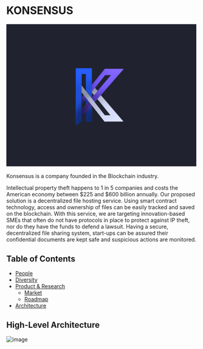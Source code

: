 # KONSENSUS

<img src="./konsensus.png" alt="Team Logo" width="500"/>

Konsensus is a company founded in the Blockchain industry.

Intellectual property theft happens to 1 in 5 companies and costs the American economy between $225 and $600 billion annually. Our proposed solution is a decentralized file hosting service. Using smart contract technology, access and ownership of files can be easily tracked and saved on the blockchain. With this service, we are targeting innovation-based SMEs that often do not have protocols in place to protect against IP theft, nor do they have the funds to defend a lawsuit. Having a secure, decentralized file sharing system, start-ups can be assured their confidential documents are kept safe and suspicious actions are monitored. 

Table of Contents
---

- [People](./team/)
- [Diversity](./team/diversity.md)
- [Product & Research](./product_research/)
    - [Market](./product_research/market.md)
    - [Roadmap](./product_research/roadmap.md)
- [Architecture](#high-level-architecture)

High-Level Architecture
---
<img width="1316" alt="image" src="https://user-images.githubusercontent.com/55229818/157791914-3df24e96-ac9e-412c-aca5-8062f03732be.png">
